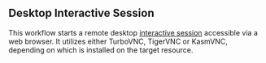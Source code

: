 ## Desktop Interactive Session
This workflow starts a remote desktop [interactive session](https://github.com/parallelworks/interactive_session/blob/main/README-v3.md) accessible via a web browser. It utilizes either TurboVNC, TigerVNC or KasmVNC, depending on which is installed on the target resource.
